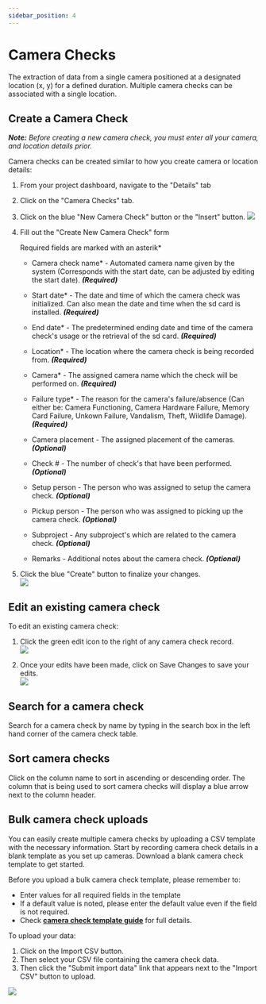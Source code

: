 ```yaml
---
sidebar_position: 4
---
```


# Camera Checks 
The extraction of data from a single camera positioned at a designated location (x, y) for a defined duration. Multiple camera checks can be associated with a single location.

## Create a Camera Check
***Note:*** *Before creating a new camera check, you must enter all your camera, and location details prior.* 

Camera checks can be created similar to how you create camera or location details:

1. From your project dashboard, navigate to the "Details" tab 
2. Click on the "Camera Checks" tab.
3. Click on the blue "New Camera Check" button or the "Insert" button.
![](../getting-started-images/camera-checks/nav-cam-checks.png)

4. Fill out the "Create New Camera Check" form

    Required fields are marked with an asterik*
    
    - Camera check name* - Automated camera name given by the system (Corresponds with the start date, can be adjusted by editing the start date). ***(Required)***

    - Start date* - The date and time of which the camera check was initialized. Can also mean the date and time when the sd card is installed. ***(Required)***

    - End date* - The predetermined ending date and time of the camera check's usage or the retrieval of the sd card. ***(Required)***

    - Location* - The location where the camera check is being recorded from. ***(Required)***

    - Camera* - The assigned camera name which the check will be performed on. ***(Required)***

    - Failure type* - The reason for the camera's failure/absence (Can either be: Camera Functioning, Camera Hardware Failure, Memory Card Failure, Unkown Failure, Vandalism, Theft, Wildlife Damage). ***(Required)***

    - Camera placement - The assigned placement of the cameras. ***(Optional)***

    - Check # - The number of check's that have been performed. ***(Optional)***

    - Setup person - The person who was assigned to setup the camera check. ***(Optional)***

    - Pickup person - The person who was assigned to picking up the camera check. ***(Optional)***

    - Subproject - Any subproject's which are related to the camera check. ***(Optional)***

    - Remarks - Additional notes about the camera check. ***(Optional)***


5. Click the blue "Create" button to finalize your changes. <br/>
![](../getting-started-images/camera-checks/create-cam.png) 


## Edit an existing camera check
To edit an existing camera check:

1. Click the green edit icon to the right of any camera check record. <br/>
![](../getting-started-images/camera-checks/edit-existing-camera-check.png)

2. Once your edits have been made, click on Save Changes to save your edits. <br/>
![](../getting-started-images/camera-checks/save-changes.png)


## Search for a camera check
Search for a camera check by name by typing in the search box in the left hand corner of the camera check table.

## Sort camera checks
Click on the column name to sort in ascending or descending order. The column that is being used to sort camera checks will display a blue arrow next to the column header.

## Bulk camera check uploads
You can easily create multiple camera checks by uploading a CSV template with the necessary information. Start by recording camera check details in a blank template as you set up cameras. Download a blank camera check template to get started. 

Before you upload a bulk camera check template, please remember to:
- Enter values for all required fields in the template
- If a default value is noted, please enter the default value even if the field is not required.
- Check **[camera check template guide](https://docs.google.com/spreadsheets/d/1IOTO1-rlP5XJVvs1DhTMH_Ir7rAp8GW7/edit#gid=908943824)** for full details.

To upload your data:

1. Click on the Import CSV button.
2. Then select your CSV file containing the camera check data.
3. Then click the "Submit import data" link that appears next to the "Import CSV" button to upload.

<!-- Picture Here -->
![](../getting-started-images/camera-checks/batch-bulk-upload-camera-checks.png) 